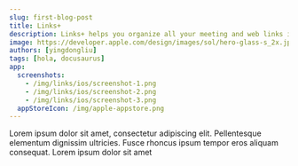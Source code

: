```yaml
---
slug: first-blog-post
title: Links+
description: Links+ helps you organize all your meeting and web links in one place.
image: https://developer.apple.com/design/images/sol/hero-glass-s_2x.jpg
authors: [yingdongliu]
tags: [hola, docusaurus]
app:
  screenshots: 
    - /img/links/ios/screenshot-1.png
    - /img/links/ios/screenshot-2.png
    - /img/links/ios/screenshot-3.png
  appStoreIcon: /img/apple-appstore.png
---
```


Lorem ipsum dolor sit amet, consectetur adipiscing elit. Pellentesque elementum dignissim ultricies. Fusce rhoncus ipsum tempor eros aliquam consequat. Lorem ipsum dolor sit amet
